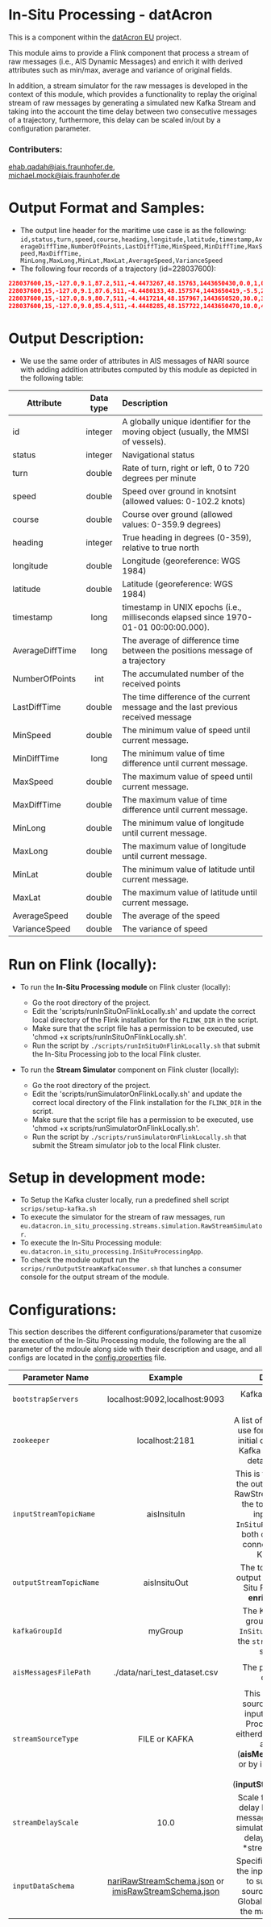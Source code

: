 # In-Situ Processing - datAcron

This is a component within the [datAcron EU](http://www.datacron-project.eu/) project.

This module aims to provide a Flink component that process a stream of raw messages
(i.e., AIS Dynamic Messages) and enrich it with derived attributes such as min/max, average and variance of original fields.

In addition, a stream simulator for the raw messages is developed in the context of this module, which provides a functionality to replay the original stream of raw messages by generating a simulated new Kafka Stream and taking into the account the time delay between two consecutive messages of a trajectory, furthermore, this delay can be scaled in/out by a configuration parameter.

### Contributers:
 ehab.qadah@iais.fraunhofer.de,<br/>
 michael.mock@iais.fraunhofer.de

# Output Format and Samples:
 * The output line header for the maritime use case is as the following:
 `id,status,turn,speed,course,heading,longitude,latitude,timestamp,AverageDiffTime,NumberOfPoints,LastDiffTime,MinSpeed,MinDiffTime,MaxSpeed,MaxDiffTime, MinLong,MaxLong,MinLat,MaxLat,AverageSpeed,VarianceSpeed `
  * The following four records of a trajectory (id=228037600​):
```json
228037600,15,-127.0,9.1,87.2,511,-4.4473267,48.15763,1443650430,0.0,1,0,9.1,9223372036854775807,9.1,0,-4.4473267,-4.4473267,48.15763,48.15763,9.1,0.0
228037600,15,-127.0,9.1,87.6,511,-4.4480133,48.157574,1443650419,-5.5,2,11,9.1,11,9.1,0,-4.4480133,-4.4473267,48.157574,48.15763,9.1,0.0
228037600,15,-127.0,8.9,80.7,511,-4.4417214,48.157967,1443650520,30.0,3,101,8.9,11,9.1,101,-4.4480133,-4.4417214,48.157574,48.157967,9.033333333333333,0.008888888888888826
228037600,15,-127.0,9.0,85.4,511,-4.4448285,48.157722,1443650470,10.0,4,50,8.9,50,9.1,101,-4.4480133,-4.4417214,48.157574,48.157967,9.025,0.0068749999999999515
```

# Output Description:
 * We use the same order of attributes in AIS messages of NARI source with adding addition attributes computed by this module as depicted in the following table:

| Attribute        | Data type           |Description  |
 | ------------- |:-------------:|:-----|
 |  id 	| integer          |A globally unique identifier for the moving object (usually, the MMSI of vessels).|
|  status 	|integer          |	Navigational status
|  turn 	|double   |	Rate of turn, right or left, 0 to 720 degrees per minute
|  speed 	|double  |	Speed over ground in knotsint (allowed values: 0-102.2 knots)
|  course 	|double   |	Course over ground (allowed values: 0-359.9 degrees)
|  heading 	|integer      	|	True heading in degrees (0-359), relative to true north
|  longitude 		|double   |	Longitude (georeference: WGS 1984)
| latitude 		|double  |	Latitude  (georeference: WGS 1984)
| timestamp 		|long            |   timestamp in UNIX epochs (i.e., milliseconds elapsed since 1970-01-01 00:00:00.000).
|AverageDiffTime|long | The average of difference time between the positions message of a trajectory |
|NumberOfPoints|int | The accumulated number of the received points |
|LastDiffTime| double| The time difference of the current message and the last previous received message|
|MinSpeed| double| The minimum value of speed until current message. |
|MinDiffTime|long | The minimum value of time difference until current message.|
| MaxSpeed| double| The maximum value of speed until current message.|
| MaxDiffTime| double| The maximum value of time difference until current message.|
| MinLong| double| The minimum value of longitude  until current message.|
|MaxLong| double| The maximum value of longitude until current message.|
|MinLat|double |The minimum value of latitude  until current message. |
|MaxLat| double|The maximum value of latitude  until current message. |
|AverageSpeed| double| The average of the speed|
|VarianceSpeed|double | The variance of speed |
# Run on Flink (locally):
 * To run the **In-Situ Processing module** on Flink cluster (locally):
    * Go the root directory of the project.
    * Edit the 'scripts/runInSituOnFlinkLocally.sh' and update the correct local directory of the Flink installation for the `FLINK_DIR`  in the script.
    * Make sure that the script file has a permission to be executed, use 'chmod +x scripts/runInSituOnFlinkLocally.sh'.
    * Run the script by `./scripts/runInSituOnFlinkLocally.sh` that submit the In-Situ Processing job to the local Flink cluster.

 * To run the **Stream Simulator** component on Flink cluster (locally):
      * Go the root directory of the project.
      * Edit the 'scripts/runSimulatorOnFlinkLocally.sh' and update the correct local directory of the Flink installation for the `FLINK_DIR`  in the script.
      * Make sure that the script file has a permission to be executed, use 'chmod +x scripts/runSimulatorOnFlinkLocally.sh'.
      * Run the script by `./scripts/runSimulatorOnFlinkLocally.sh` that submit the Stream simulator job to the local Flink cluster.    

# Setup in development mode:
* To Setup the Kafka cluster locally, run a predefined shell script `scrips/setup-kafka.sh`
* To execute the simulator for the stream of raw messages, run `eu.datacron.in_situ_processing.streams.simulation.RawStreamSimulator`.
*  To execute the In-Situ Processing module:  `eu.datacron.in_situ_processing.InSituProcessingApp`.
* To check the module output run the `scrips/runOutputStreamKafkaConsumer.sh` that lunches a consumer console for the output stream of the module.


# Configurations:

This section describes the different configurations/parameter that cusomize the execution of the In-Situ Processing module, the following are the all parameter of the mdoule along side with their description and usage, and all configs are located in the [config.properties](/src/main/resources/config.properties) file.

| Parameter  Name        | Example           | Description  | Used In  |
| ------------- |:-------------:| :-----:|:------------:|
| `bootstrapServers`| localhost:9092,localhost:9093| Kafka zookeeper host string| `InSituProcessingApp` & `RawStreamSimulator`|
| `zookeeper`  | localhost:2181|A list of host/port pairs to use for establishing the initial connection to the Kafka cluster, for more details check [here](https://kafka.apache.org/documentation/#brokerconfigs) |`InSituProcessingApp` & `RawStreamSimulator`|
| `inputStreamTopicName` | aisInsituIn|This is the topic name of the output stream of the RawStreamSimulator and the topic name of the input stream of `InSituProcessingApp`, so both components are connected through a Kafka stream |`InSituProcessingApp` & `RawStreamSimulator`|
| `outputStreamTopicName` | aisInsituOut|The topic name of the output stream of the In-Situ Processing (i.e., **enriched stream**)|`InSituProcessingApp` |
| `kafkaGroupId` | myGroup|The Kafka consumer group name for the `InSituProcessingApp` if the `streamSourceType` is set as `KAFKA` |`InSituProcessingApp`|
| `aisMessagesFilePath` | ./data/nari_test_dataset.csv|The path of the input dataset file|`InSituProcessingApp` & `RawStreamSimulator`|
| `streamSourceType` | FILE or KAFKA |This to select which source to be used as input for the In-Situ Processing module eitherdirectly by reading an input file (**aisMessagesFilePath**) <br/>or by ingesting a Kafka stream (**inputStreamTopicName**)|`InSituProcessingApp` |
| `streamDelayScale` | 10.0|Scale factor of the time delay between the raw messages in the Stream simulator (i.e., simulated delay = actual delay *streamDelayScale )| `RawStreamSimulator`|
| `inputDataSchema` | [nariRawStreamSchema.json](/src/main/resources/nariRawStreamSchema.json) or [imisRawStreamSchema.json](/src/main/resources/imisRawStreamSchema.json)| Specifies the schema of the input raw messages to support multiple sources such as IMIS Global and NARI files in the maritime use case|`InSituProcessingApp` & `RawStreamSimulator`|
